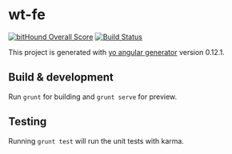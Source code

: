# wt-fe

[![bitHound Overall Score](https://www.bithound.io/github/leondeng/wt-fe/badges/score.svg)](https://www.bithound.io/github/leondeng/wt-fe)
[![Build Status](https://travis-ci.org/leondeng/wt-fe.svg?branch=develop)](https://travis-ci.org/leondeng/wt-fe)

This project is generated with [yo angular generator](https://github.com/yeoman/generator-angular)
version 0.12.1.

## Build & development

Run `grunt` for building and `grunt serve` for preview.

## Testing

Running `grunt test` will run the unit tests with karma.
